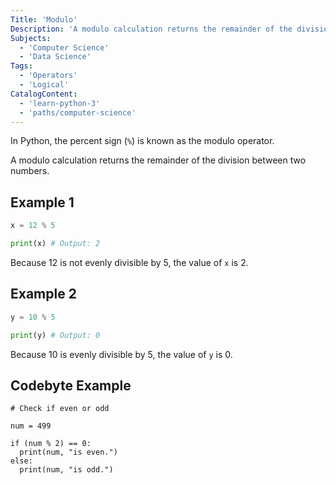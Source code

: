 ```yaml
---
Title: 'Modulo'
Description: 'A modulo calculation returns the remainder of the division between two numbers.'
Subjects:
  - 'Computer Science'
  - 'Data Science'
Tags:
  - 'Operators'
  - 'Logical'
CatalogContent:
  - 'learn-python-3'
  - 'paths/computer-science'
---
```


In Python, the percent sign (`%`) is known as the modulo operator. 

A modulo calculation returns the remainder of the division between two numbers.

## Example 1

```py
x = 12 % 5

print(x) # Output: 2
```

Because 12 is not evenly divisible by 5, the value of `x` is 2.

## Example 2

```py
y = 10 % 5

print(y) # Output: 0
```

Because 10 is evenly divisible by 5, the value of `y` is 0.

## Codebyte Example

```codebyte/py
# Check if even or odd

num = 499

if (num % 2) == 0:
  print(num, "is even.")
else:
  print(num, "is odd.")
```
